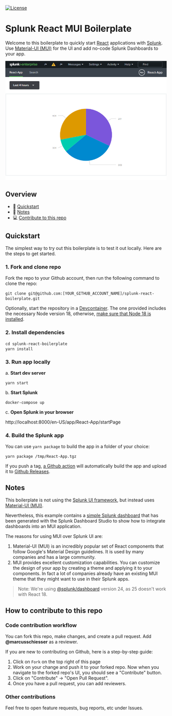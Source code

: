 [![License](https://img.shields.io/badge/License-MIT-blue.svg)](https://opensource.org/licenses/MIT)

# Splunk React MUI Boilerplate

Welcome to this boilerplate to quickly start [React](https://react.dev/) applications with [Splunk](https://www.splunk.com/). Use [Material-UI (MUI)](https://mui.com/) for the UI and
add no-code Splunk Dashboards to your app.

<img width="1305" alt="Screen Shot 2023-06-23" src="./static/screenshot.png"/>

## Overview

- 🚀 [Quickstart](#quickstart)
- 🧐 [Notes](#notes)
- 💻 [Contribute to this repo](#how-to-contribute-to-this-repo)

## Quickstart

The simplest way to try out this boilerplate is to test it out locally. Here are the steps to get started.

### 1. Fork and clone repo

Fork the repo to your Github account, then run the following command to clone the repo:

```
git clone git@github.com:[YOUR_GITHUB_ACCOUNT_NAME]/splunk-react-boilerplate.git
```

Optionally, start the repository in a [Devcontainer](https://code.visualstudio.com/docs/devcontainers/containers). The one provided includes the necessary Node version 18, otherwise, [make sure that Node 18 is installed](https://nodejs.org/en/download).

### 2. Install dependencies

```
cd splunk-react-boilerplate
yarn install
```

### 3. Run app locally

a. **Start dev server**

```
yarn start
```

b. **Start Splunk**

```
docker-compose up
```

c. **Open Splunk in your browser**

http://localhost:8000/en-US/app/React-App/startPage

### 4. Build the Splunk app

You can use `yarn package` to build the app in a folder of your choice:

```
yarn package /tmp/React-App.tgz
```

If you push a tag, [a Github action](.github/workflows/release.yaml) will automatically build the app and upload it to [Github Releases](https://docs.github.com/en/repositories/releasing-projects-on-github/about-releases).

## Notes

This boilerplate is not using the [Splunk UI framework](https://splunkui.splunk.com/home), but instead uses [Material-UI (MUI)](https://mui.com/).

Nevertheless, this example contains a [simple Splunk dashboard](src/main/webapp/pages/app/src/dashboards/def1.json) that has been generated with the Splunk Dashboard Studio to show how to integrate dashboards into an MUI application.

The reasons for using MUI over Splunk UI are:

1.  Material-UI (MUI) is an incredibly popular set of React components that follow Google's Material Design guidelines. It is used by many companies and has a large community.
2.  MUI provides excellent customization capabilities. You can customize the design of your app by creating a theme and applying it to your components. In fact a lot of companies already have an existing MUI theme that they might want to use in their Splunk apps.

> Note: We're using [@splunk/dashboard](https://splunkui.splunk.com/Packages/dashboard-docs/) version 24, as 25 doesn't work with React 18.

## How to contribute to this repo

### Code contribution workflow

You can fork this repo, make changes, and create a pull request. Add **@marcusschiesser** as a reviewer.

If you are new to contributing on Github, here is a step-by-step guide:

1. Click on `Fork` on the top right of this page
2. Work on your change and push it to your forked repo. Now when you navigate to the forked repo's UI, you should see a "Contribute" button.
3. Click on "Contribute" -> "Open Pull Request".
4. Once you have a pull request, you can add reviewers.

### Other contributions

Feel free to open feature requests, bug reports, etc under Issues.
